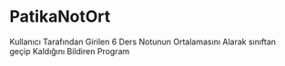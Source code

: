 # PatikaNotOrt
 Kullanıcı Tarafından Girilen 6 Ders Notunun Ortalamasını Alarak sınıftan geçip Kaldığını Bildiren Program
